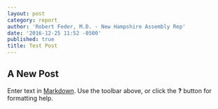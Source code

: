 ```yaml
---
layout: post
category: report
author: 'Robert Feder, M.D. - New Hampshire Assembly Rep'
date: '2016-12-25 11:52 -0500'
published: true
title: Test Post
---
```

## A New Post

Enter text in [Markdown](http://daringfireball.net/projects/markdown/). Use the toolbar above, or click the **?** button for formatting help.
